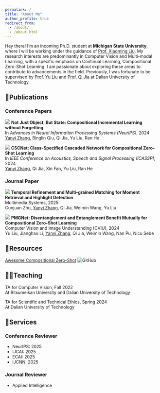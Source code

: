 ```yaml
---
permalink: /
title: "About Me"
author_profile: true
redirect_from: 
  - /about/
  - /about.html
---
```


Hey there! I’m an incoming Ph.D. student at **Michigan State University**, where I will be working under the guidance of [Prof. Xiaoming Liu](https://www.cse.msu.edu/~liuxm/index2.html).  My research interests are predominantly in Computer Vision and Multi-modal Learning, with a specific emphasis on Continual Learning, Compositional Zero-Shot Learning. I am passionate about exploring these areas to contribute to advancements in the field. Previously, I was fortunate to be supervised by [Prof. Yu Liu](https://liuyudut.github.io) and [Prof. Qi Jia](http://faculty.dlut.edu.cn/guqi/zh_CN/index.htm) at Dalian University of Technology.

## 📖Publications

### Conference Papers

<img src="https://img.shields.io/badge/NeurIPS-2024-blue?style=flat-square"> **Not Just Object, But State: Compositional Incremental Learning without Forgetting**<br>
In *Advances in Neural Information Processing Systems (NeurIPS)*, 2024<br>
<u>Yanyi Zhang</u>, Binglin Qiu, Qi Jia, Yu Liu, Ran He

<img src="https://img.shields.io/badge/ICASSP-2024-blue?style=flat-square"> **CSCNet: Class-Specified Cascaded Network for Compositional Zero-Shot Learning**<br>
In *IEEE Conference on Acoustics, Speech and Signal Processing (ICASSP)*, 2024<br>
<u>Yanyi Zhang</u>, Qi Jia, Xin Fan, Yu Liu, Ran He

### Journal Paper

<img src="https://img.shields.io/badge/MMS-2025-54b345?style=flat-square"> **Temporal Refinement and Multi-grained Matching for Moment Retrieval and Highlight Detection**<br>
Multimedia Systems, 2025<br>
Cunjuan Zhu, <u>Yanyi Zhang</u>, Qi Jia, Weimin Wang, Yu Liu

<img src="https://img.shields.io/badge/CVIU-2024-54b345?style=flat-square"> **PMGNet: Disentanglement and Entanglement Benefit Mutually for Compositional Zero-Shot Learning**<br>
Computer Vision and Image Understanding (CVIU), 2024<br>
Yu Liu, Jianghao Li, <u>Yanyi Zhang</u>, Qi Jia, Weimin Wang, Nan Pu, Nicu Sebe

## 📄Resources

[Awesome Compositional Zero-Shot](https://github.com/Yanyi-Zhang/Awesome-Compositional-Zero-Shot) ![GitHub](https://img.shields.io/github/stars/Yanyi-Zhang/Awesome-Compositional-Zero-Shot.svg?style=social)

## 👨‍🏫Teaching

TA for Computer Vision, Fall 2022<br>
At Ritsumeikan University and Dalian University of Technology

TA for Scientific and Technical Ethics, Spring 2024<br>
At Dalian University of Technology

## 👔Services

### Conference Reviewer
* NeurIPS: 2025
* IJCAI: 2025
* ECAI: 2025
* IJCNN: 2025

### Journal Reviewer
* Applied Intelligence
